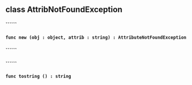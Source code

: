 ## class AttribNotFoundException

#### ``````


#### ```func new (obj : object, attrib : string) : AttributeNotFoundException```


#### ``````


#### ``````


#### ```func tostring () : string```


